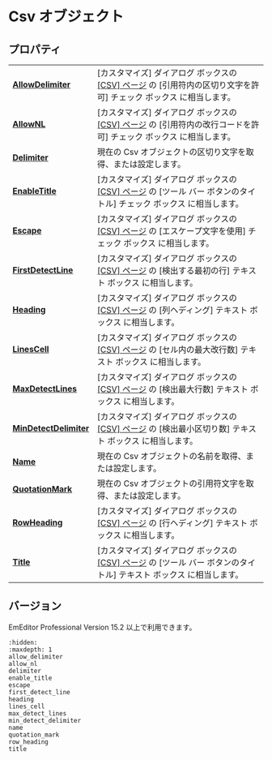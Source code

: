 # Csv オブジェクト

## プロパティ

|     |     |
| --- | --- |
| [**AllowDelimiter**](allow_delimiter) | \[カスタマイズ\] ダイアログ ボックスの [\[CSV\] ページ](../../dlg/customize/csv/index) の \[引用符内の区切り文字を許可\] チェック ボックス に相当します。 |
| [**AllowNL**](allow_nl) | \[カスタマイズ\] ダイアログ ボックスの [\[CSV\] ページ](../../dlg/customize/csv/index) の \[引用符内の改行コードを許可\] チェック ボックス に相当します。 |
| [**Delimiter**](delimiter) | 現在の Csv オブジェクトの区切り文字を取得、または設定します。 |
| [**EnableTitle**](enable_title) | \[カスタマイズ\] ダイアログ ボックスの [\[CSV\] ページ](../../dlg/customize/csv/index) の \[ツール バー ボタンのタイトル\] チェック ボックス に相当します。 |
| [**Escape**](escape) | \[カスタマイズ\] ダイアログ ボックスの [\[CSV\] ページ](../../dlg/customize/csv/index) の \[エスケープ文字を使用\] チェック ボックス に相当します。 |
| [**FirstDetectLine**](first_detect_line) | \[カスタマイズ\] ダイアログ ボックスの [\[CSV\] ページ](../../dlg/customize/csv/index) の \[検出する最初の行\] テキスト ボックス に相当します。 |
| [**Heading**](heading) | \[カスタマイズ\] ダイアログ ボックスの [\[CSV\] ページ](../../dlg/customize/csv/index) の \[列ヘディング\] テキスト ボックス に相当します。 |
| [**LinesCell**](lines_cell) | \[カスタマイズ\] ダイアログ ボックスの [\[CSV\] ページ](../../dlg/customize/csv/index) の \[セル内の最大改行数\] テキスト ボックス に相当します。 |
| [**MaxDetectLines**](max_detect_lines) | \[カスタマイズ\] ダイアログ ボックスの [\[CSV\] ページ](../../dlg/customize/csv/index) の \[検出最大行数\] テキスト ボックス に相当します。 |
| [**MinDetectDelimiter**](min_detect_delimiter) | \[カスタマイズ\] ダイアログ ボックスの [\[CSV\] ページ](../../dlg/customize/csv/index) の \[検出最小区切り数\] テキスト ボックス に相当します。 |
| [**Name**](name) | 現在の Csv オブジェクトの名前を取得、または設定します。 |
| [**QuotationMark**](delimiter) | 現在の Csv オブジェクトの引用符文字を取得、または設定します。 |
| [**RowHeading**](row_heading) | \[カスタマイズ\] ダイアログ ボックスの [\[CSV\] ページ](../../dlg/customize/csv/index) の \[行ヘディング\] テキスト ボックス に相当します。 |
| [**Title**](title) | \[カスタマイズ\] ダイアログ ボックスの [\[CSV\] ページ](../../dlg/customize/csv/index) の \[ツール バー ボタンのタイトル\] テキスト ボックス に相当します。 |

## バージョン

EmEditor Professional Version 15.2 以上で利用できます。


```{toctree}
:hidden:
:maxdepth: 1
allow_delimiter
allow_nl
delimiter
enable_title
escape
first_detect_line
heading
lines_cell
max_detect_lines
min_detect_delimiter
name
quotation_mark
row_heading
title
```
